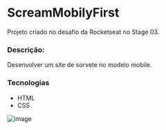 # ScreamMobilyFirst
Projeto criado no desafio da Rocketseat no Stage 03.

### Descrição:

Desenvolver um site de sorvete no modelo mobile.

### Tecnologias
- HTML
- CSS

![image](https://user-images.githubusercontent.com/2422675/227519068-b749b118-ad2f-48e4-a14f-e1eb0aec8fa8.png)

